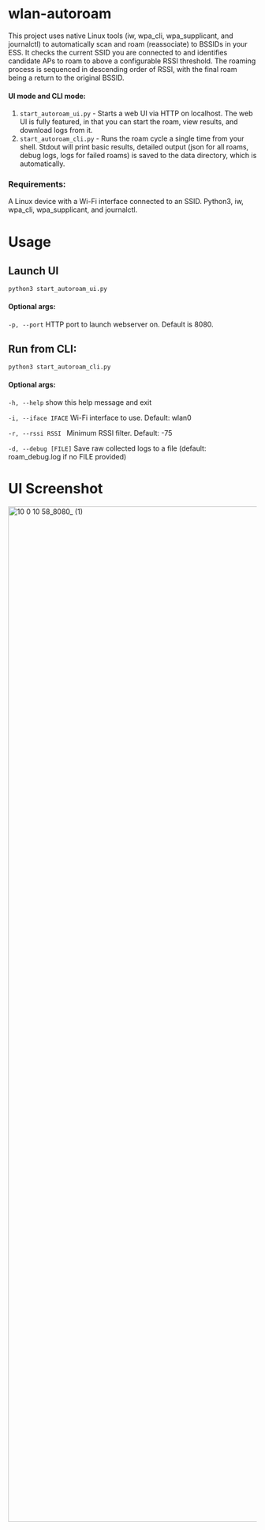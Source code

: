 # wlan-autoroam
This project uses native Linux tools (iw, wpa_cli, wpa_supplicant, and journalctl) to automatically scan and roam (reassociate) to BSSIDs in your ESS. It checks the current SSID you are connected to and identifies candidate APs to roam to above a configurable RSSI threshold. The roaming process is sequenced in descending order of RSSI, with the final roam being a return to the original BSSID.

#### UI mode and CLI mode:
1. `start_autoroam_ui.py` - Starts a web UI via HTTP on localhost. The web UI is fully featured, in that you can start the roam, view results, and download logs from it.
2. `start_autoroam_cli.py` - Runs the roam cycle a single time from your shell. Stdout will print basic results, detailed output (json for all roams, debug logs, logs for failed roams) is saved to the data directory, which is automatically.




### Requirements:
A Linux device with a Wi-Fi interface connected to an SSID. Python3, iw, wpa_cli, wpa_supplicant, and journalctl.

# Usage
## Launch UI
 `python3 start_autoroam_ui.py`
#### Optional args:
`-p, --port` HTTP port to launch webserver on. Default is 8080.

## Run from CLI:
`python3 start_autoroam_cli.py`
 
 #### Optional args:
 
  `-h, --help`          show this help message and exit
  
  `-i, --iface IFACE`   Wi-Fi interface to use. Default: wlan0
  
  `-r, --rssi RSSI `    Minimum RSSI filter. Default: -75
  
  `-d, --debug [FILE]`  Save raw collected logs to a file (default: roam_debug.log if no FILE provided)

# UI Screenshot
<img width="1273" height="2055" alt="10 0 10 58_8080_ (1)" src="https://github.com/user-attachments/assets/d0e894fc-6632-4509-bbca-9d499392984b" />


